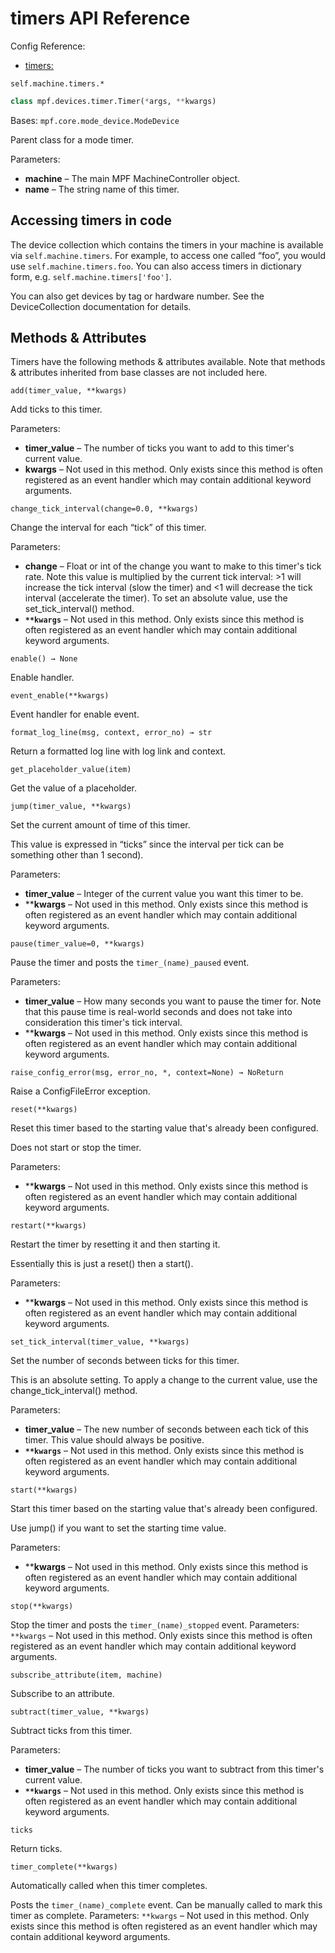 # timers API Reference

Config Reference:

* [timers:](../../../config/timers.md)

`self.machine.timers.*`

``` python
class mpf.devices.timer.Timer(*args, **kwargs)
```

Bases: `mpf.core.mode_device.ModeDevice`

Parent class for a mode timer.

Parameters:

* **machine** – The main MPF MachineController object.
* **name** – The string name of this timer.

## Accessing timers in code

The device collection which contains the timers in your machine is available via `self.machine.timers`. For example, to access one called “foo”, you would use `self.machine.timers.foo`. You can also access timers in dictionary form, e.g. `self.machine.timers['foo']`.

You can also get devices by tag or hardware number. See the DeviceCollection documentation for details.

## Methods & Attributes

Timers have the following methods & attributes available. Note that methods & attributes inherited from base classes are not included here.

`add(timer_value, **kwargs)`

Add ticks to this timer.

Parameters:

* **timer_value** – The number of ticks you want to add to this timer's current value.
* **kwargs** – Not used in this method. Only exists since this method is often registered as an event handler which may contain additional keyword arguments.

`change_tick_interval(change=0.0, **kwargs)`

Change the interval for each “tick” of this timer.

Parameters:

* **change** – Float or int of the change you want to make to this timer's tick rate. Note this value is multiplied by the current tick interval: >1 will increase the tick interval (slow the timer) and <1 will decrease the tick interval (accelerate the timer). To set an absolute value, use the set_tick_interval() method.
* **`**kwargs`** – Not used in this method. Only exists since this method is often registered as an event handler which may contain additional keyword arguments.

`enable() → None`

Enable handler.

`event_enable(**kwargs)`

Event handler for enable event.

`format_log_line(msg, context, error_no) → str`

Return a formatted log line with log link and context.

`get_placeholder_value(item)`

Get the value of a placeholder.

`jump(timer_value, **kwargs)`

Set the current amount of time of this timer.

This value is expressed in “ticks” since the interval per tick can be something other than 1 second).

Parameters:

* **timer_value** – Integer of the current value you want this timer to be.
* ****kwargs** – Not used in this method. Only exists since this method is often registered as an event handler which may contain additional keyword arguments.

`pause(timer_value=0, **kwargs)`

Pause the timer and posts the `timer_(name)_paused` event.

Parameters:

* **timer_value** – How many seconds you want to pause the timer for. Note that this pause time is real-world seconds and does not take into consideration this timer's tick interval.
* ****kwargs** – Not used in this method. Only exists since this method is often registered as an event handler which may contain additional keyword arguments.

`raise_config_error(msg, error_no, *, context=None) → NoReturn`

Raise a ConfigFileError exception.

`reset(**kwargs)`

Reset this timer based to the starting value that's already been configured.

Does not start or stop the timer.

Parameters:

* ****kwargs** – Not used in this method. Only exists since this method is often registered as an event handler which may contain additional keyword arguments.

`restart(**kwargs)`

Restart the timer by resetting it and then starting it.

Essentially this is just a reset() then a start().

Parameters:

* ****kwargs** – Not used in this method. Only exists since this method is often registered as an event handler which may contain additional keyword arguments.

`set_tick_interval(timer_value, **kwargs)`

Set the number of seconds between ticks for this timer.

This is an absolute setting. To apply a change to the current value, use the change_tick_interval() method.

Parameters:

* **timer_value** – The new number of seconds between each tick of this timer. This value should always be positive.
* **`**kwargs`** – Not used in this method. Only exists since this method is often registered as an event handler which may contain additional keyword arguments.

`start(**kwargs)`

Start this timer based on the starting value that's already been configured.

Use jump() if you want to set the starting time value.

Parameters:

* ****kwargs** – Not used in this method. Only exists since this method is often registered as an event handler which may contain additional keyword arguments.

`stop(**kwargs)`

Stop the timer and posts the `timer_(name)_stopped` event.
Parameters:	`**kwargs` – Not used in this method. Only exists since this method is often registered as an event handler which may contain additional keyword arguments.

`subscribe_attribute(item, machine)`

Subscribe to an attribute.

`subtract(timer_value, **kwargs)`

Subtract ticks from this timer.

Parameters:

* **timer_value** – The number of ticks you want to subtract from this timer's current value.
* **`**kwargs`** – Not used in this method. Only exists since this method is often registered as an event handler which may contain additional keyword arguments.

`ticks`

Return ticks.

`timer_complete(**kwargs)`

Automatically called when this timer completes.

Posts the `timer_(name)_complete` event. Can be manually called to mark this timer as complete.
Parameters:	`**kwargs` – Not used in this method. Only exists since this method is often registered as an event handler which may contain additional keyword arguments.
